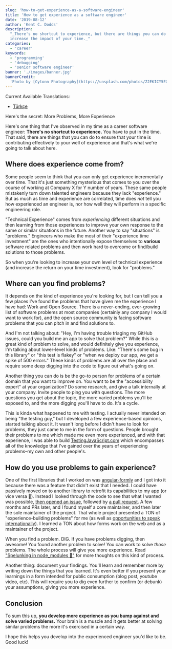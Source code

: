 ```yaml
---
slug: 'how-to-get-experience-as-a-software-engineer'
title: 'How to get experience as a software engineer'
date: '2019-08-12'
author: 'Kent C. Dodds'
description:
  "_There's no shortcut to experience, but there are things you can do to
  increase the impact of your time._"
categories:
  - 'career'
keywords:
  - 'programming'
  - 'debugging'
  - 'senior software engineer'
banner: './images/banner.jpg'
bannerCredit:
  'Photo by [Cytonn Photography](https://unsplash.com/photos/ZJEKICY5EXY)'
---
```

Current Available Translations:

- [Türkçe](https://medium.com/@ismailsimsek/bir-yaz%C4%B1l%C4%B1m-m%C3%BChendisi-olarak-nas%C4%B1l-deneyim-edinebilirsiniz-d5bc19e84c09)


Here's the secret: More Problems, More Experience

Here's one thing that I've observed in my time as a career software engineer:
**There's no shortcut to experience.** You have to put in the time. That said,
there are things that you can do to ensure that your time is contributing
effectively to your well of experience and that's what we're going to talk about
here.

## Where does experience come from?

Some people seem to think that you can only get experience incrementally over
time. That it's just something mysterious that comes to you over the course of
working at Company X for Y number of years. These same people mistakenly turn
down talented engineers because they lack "experience." But as much as time and
experience are correlated, time does _not_ tell you how experienced an engineer
is, nor how well they will perform in a specific engineering role.

"Technical Experience" comes from _experiencing_ different situations and then
learning from those experiences to improve your own response to the same or
similar situations in the future. Another way to say "situations" is "problems."
Engineers who make the most of their "experience time investment" are the ones
who intentionally expose themselves to **various** software related problems and
then work hard to overcome or find/build solutions to those problems.

So when you're looking to increase your own level of technical experience (and
increase the return on your time investment), look for "problems."

## Where can you find problems?

It depends on the kind of experience you're looking for, but I can tell you a
few places I've found the problems that have given me the experience I have had:
Work and Open Source. There is a never-ending, ever-growing list of software
problems at most companies (certainly any company I would want to work for), and
the open source community is facing software problems that you can pitch in and
find solutions to.

And I'm not talking about: "Hey, I'm having trouble triaging my GitHub issues,
could you build me an app to solve that problem?" While this is a great kind of
problem to solve, and would definitely give you experience, I'm talking about
lower-level kinds of problems. Like: "There's some bug in this library" or "this
test is flakey" or "when we deploy our app, we get a spike of 500 errors." These
kinds of problems are all over the place and require some deep digging into the
code to figure out what's going on.

Another thing you can do is be the go-to person for problems of a certain domain
that you want to improve on. You want to be the "accessibility expert" at your
organization? Do some research, and give a talk internally at your company.
Invite people to ping you with questions. The more questions you get about the
topic, the more varied problems you'll be exposed to, and the more digging
you'll have to do. It's a cycle.

This is kinda what happened to me with testing. I actually never intended on
being "the testing guy," but I developed a few experience-based opinions,
started talking about it. It wasn't long before I didn't have to look for
problems, they just came to me in the form of questions. People brought their
problems to me which made me even more experienced, and with that experience, I
was able to build [TestingJavaScript.com](https://testingjavascript.com) which
encompasses all of the knowledge that I've gained over the years of experiencing
problems–my own and other people's.

## How do you use problems to gain experience?

One of the first libraries that I worked on was
[angular-formly](https://github.com/formly-js/angular-formly) and I got into it
because there was a feature that didn't exist that I needed. I could have
passively moved on to another library to retrofit its capabilities to my app
(or vice versa 😬). Instead I looked through the code to see that what I wanted
was possible,
[then opened an issue](https://github.com/formly-js/angular-formly/issues/16),
followed by
[a pull request](https://github.com/formly-js/angular-formly/pull/17). A few
months and PRs later, and I found myself a core maintainer, and then later the
sole maintainer of the project. That whole project presented a TON of
"experience-building problems" for me (as well as
[opportunities to speak internationally](/talks/#json-powered-forms)). I learned
a TON about how forms work on the web and as a maintainer of the project.

When you find a problem. DIG. If you have problems digging, then awesome! You
found another problem to solve! You can work to solve _those_ problems. The
whole process will give you more experience. Read
["Spelunking in node_modules 👷"](/blog/spelunking-in-node-modules) for more
thoughts on this kind of process.

Another thing: document your findings. You'll learn and remember more by writing
down the things that you learned. It's even better if you present your learnings
in a form intended for public consumption (blog post, youtube video, etc). This
will require you to dig even further to confirm (or debunk) your assumptions,
giving you more experience.

## Conclusion

To sum this up, **you develop more experience as you bump against and solve
varied problems.** Your brain is a muscle and it gets better at solving similar
problems the more it's exercised in a certain way.

I hope this helps you develop into the experienced engineer you'd like to be.
Good luck!

